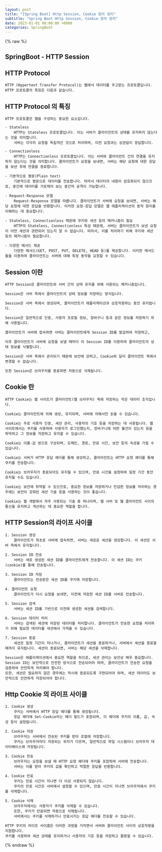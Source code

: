 ```yaml
---
layout: post
title: "[Spring Boot] Http Session, Cookie 정리 정리"
subtitle: "Spring Boot Http Session, Cookie 정리 정리"
date: 2023-01-01 00:00:00 +0900
categories: SpringBoot
---
```

{% raw %}
## SpringBoot - HTTP Session  
  
## HTTP Protocol  
	HTTP (Hypertext Transfer Protocol)는 웹에서 데이터를 주고받는 프로토콜입니다. HTTP 프로토콜의 특징은 다음과 같습니다.  
  
## HTTP Protocol 의 특징  
	HTTP 프로토콜은 웹을 구성하는 중요한 요소입니다.  
  
	- Stateless  
		HTTP는 Stateless 프로토콜입니다. 이는 서버가 클라이언트의 상태를 유지하지 않는다는 것을 의미합니다.  
		서버는 각각의 요청을 독립적인 것으로 처리하며, 이전 요청과는 상관없이 응답합니다.  
  
	- Connectionless  
		HTTP는 Connectionless 프로토콜입니다. 이는 서버와 클라이언트 간의 연결을 유지하지 않는다는 것을 의미합니다. 클라이언트가 요청을 보내면, 서버는 해당 요청에 대한 응답을 보낸 후에 연결을 종료합니다.  
  
	- 기본적으로 평문(Plain text)  
		기본적으로 평문으로 데이터를 전송합니다. 따라서 데이터의 내용이 암호화되지 않으므로, 중간에 데이터를 가로채어 보는 중간자 공격이 가능합니다.  
  
	- Request-Response 모델  
		Request-Response 모델을 따릅니다. 클라이언트가 서버에 요청을 보내면, 서버는 해당 요청에 대한 응답을 반환합니다. 이러한 요청-응답 모델은 웹 애플리케이션의 동작 원리를 이해하는 데 중요합니다.  
  
	- Stateless, Connectionless 때문에 쿠키와 세션 등의 매커니즘이 필요  
		HTTP의 Stateless, Connectionless 특성 때문에, 서버는 클라이언트가 보낸 요청이 어떤 세션과 관련되어 있는지 알 수 없습니다. 따라서, 이를 처리하기 위해 쿠키와 세션 등의 매커니즘이 필요합니다.  
  
	- 다양한 메서드 제공  
		다양한 메서드(GET, POST, PUT, DELETE, HEAD 등)를 제공합니다. 이러한 메서드들을 이용하여 클라이언트는 서버에 대해 특정 동작을 요청할 수 있습니다.  
  
## Session 이란  
	HTTP Session은 클라이언트와 서버 간의 상태 유지를 위해 사용되는 메커니즘입니다.  
  
	Session은 서버 측에서 클라이언트의 상태 정보를 저장하는 방식입니다.  
  
	Session은 서버 측에서 생성되며, 클라이언트가 애플리케이션과 상호작용하는 동안 유지됩니다.  
  
	Session은 일반적으로 인증, 사용자 프로필 정보, 장바구니 등과 같은 정보를 저장하기 위해 사용됩니다.  
  
	클라이언트가 서버에 접속하면 서버는 클라이언트에게 Session ID를 발급하여 저장하고,  
  
	이후 클라이언트가 서버에 요청을 보낼 때마다 이 Session ID를 이용하여 클라이언트의 상태 정보를 식별합니다.  
  
	Session은 서버 측에서 관리되기 때문에 보안에 강하고, Cookie와 달리 클라이언트 측에서 변경할 수 없습니다.  
  
	또한 Session은 브라우저를 종료하면 자동으로 삭제됩니다.  
  
## Cookie 란  
  
	HTTP Cookie는 웹 사이트가 클라이언트(웹 브라우저) 측에 저장하는 작은 데이터 조각입니다.  
  
	Cookie는 클라이언트에 의해 생성, 유지되며, 서버에 의해서만 읽을 수 있습니다.  
  
	Cookie는 주로 사용자 인증, 세션 관리, 사용자의 기호 등을 저장하는 데 사용됩니다. 웹 사이트에서는 쿠키를 사용하여 사용자가 로그인했는지, 장바구니에 어떤 물건이 있는지 등을 파악하고 그 정보를 저장하고 유지할 수 있습니다.  
  
	Cookie는 이름-값 쌍으로 구성되며, 도메인, 경로, 만료 시간, 보안 등의 속성을 가질 수 있습니다.  
  
	Cookie는 서버가 HTTP 응답 헤더를 통해 생성하고, 클라이언트는 HTTP 요청 헤더를 통해 쿠키를 전송합니다.  
  
	Cookie는 브라우저가 종료되어도 유지될 수 있으며, 만료 시간을 설정하여 일정 기간 동안 유지될 수도 있습니다.  
  
	Cookie는 보안에 취약할 수 있으므로, 중요한 정보를 저장하거나 민감한 정보를 처리하는 경우에는 보안이 강화된 세션 기술 등을 사용하는 것이 좋습니다.  
  
	Cookie는 웹 개발에서 자주 사용되는 기술 중 하나이며, 웹 서버 및 웹 클라이언트 사이의 통신을 유지하고 개선하는 데 중요한 역할을 합니다.  
  
## HTTP Session의 라이프 사이클  
  
	1. Session 생성  
		클라이언트가 최초로 서버에 접속하면, 서버는 새로운 세션을 생성합니다. 이 세션은 서버 측에서 유지됩니다.  
  
	2. Session ID 전송  
		서버는 새로 생성된 세션 ID를 클라이언트에게 전송합니다. 이 세션 ID는 쿠키(cookie)를 통해 전송됩니다.  
  
	3. Session ID 저장  
		클라이언트는 전송받은 세션 ID를 쿠키에 저장합니다.  
  
	4. 클라이언트 요청  
		클라이언트가 다시 요청을 보내면, 이전에 저장한 세션 ID를 서버로 전송합니다.  
  
	5. Session 검색  
		서버는 세션 ID를 기반으로 이전에 생성한 세션을 검색합니다.  
  
	6. Session 데이터 처리  
		서버는 검색된 세션에 저장된 데이터를 처리합니다. 클라이언트가 전송한 요청을 처리하기 위해 필요한 데이터를 세션에서 가져올 수 있습니다.  
  
	7. Session 종료  
		세션은 일정 기간이 지나거나, 클라이언트가 세션을 종료하거나, 서버에서 세션을 종료할 때까지 유지됩니다. 세션이 종료되면, 서버는 해당 세션을 삭제합니다.  
  
	Session은 애플리케이션에서 중요한 역할을 하므로, 세션 관리는 보안상 매우 중요합니다.  
	Session ID는 보안적으로 안전한 방식으로 전송되어야 하며, 클라이언트가 전송한 요청을 검증하여 안전하게 처리해야 합니다.  
	또한, 세션은 필요하지 않은 경우에는 적시에 종료되도록 구현되어야 하며, 세션 데이터도 보안적으로 안전하게 저장되어야 합니다.  
  
## Http Cookie 의 라이프 사이클  
	1. Cookie 생성  
		쿠키는 서버에서 HTTP 응답 헤더를 통해 생성됩니다.  
		응답 헤더에 Set-Cookie라는 헤더 필드가 포함되며, 이 헤더에 쿠키의 이름, 값, 속성 등이 설정됩니다.  
  
	2. Cookie 저장  
		브라우저는 서버에서 전송된 쿠키를 받아 로컬에 저장합니다.  
		쿠키는 브라우저마다 저장되는 위치가 다르며, 일반적으로 파일 시스템이나 브라우저 데이터베이스에 저장됩니다.  
  
	3. Cookie 전송  
		브라우저는 요청을 보낼 때 HTTP 요청 헤더에 쿠키를 포함하여 서버에 전송합니다.  
		서버는 이를 받아 쿠키의 값을 확인하고 적절한 응답을 반환합니다.  
  
	4. Cookie 만료  
		쿠키는 만료 시간이 지나면 더 이상 사용되지 않습니다.  
		쿠키의 만료 시간은 서버에서 설정할 수 있으며, 만료 시간이 지나면 브라우저에서 쿠키를 삭제합니다.  
  
	5. Cookie 삭제  
		브라우저에서는 사용자가 쿠키를 삭제할 수 있습니다.  
		또한, 쿠키가 만료되면 자동으로 삭제됩니다.  
		서버에서는 쿠키를 삭제하거나 만료시키는 응답 헤더를 전송할 수 있습니다.  
  
	HTTP 쿠키의 라이프 사이클은 이러한 과정을 거치면서 서버와 클라이언트 사이의 상호작용을 지원합니다.  
	쿠키를 사용하여 세션 상태를 유지하거나 사용자의 기호 등을 저장하고 활용할 수 있습니다.  

{% endraw %}
